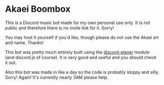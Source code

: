 # Akaei Boombox

This is a Discord music bot made for my own personal use only. It is not public and therefore there is no invite link for it. Sorry!

You may host it yourself if you'd like, though please do not use the Akaei art and name. Thanks!

This bot was pretty much entirely built using the [discord-player](https://www.npmjs.com/package/discord-player) module (and discord.js of course). It is very good and useful and you should check it out.

Also this bot was made in like a day so the code is probably sloppy and silly. Sorry! Again! It's currently nearly 3AM please help.
